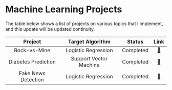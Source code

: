 # Machine Learning Projects

The table below shows a list of projects on various topics that I implement, and this update will be updated continuity.

|       Project       |    Target Algorithm    |   Status  | Link |
| :-----------------: | :--------------------: | :-------: | :--: |
|     Rock-vs-Mine    |   Logistic Regression  | Completed |  [🔗](https://github.com/engm89/Machine_Learning_Projects/tree/main/Rock-vs-Mine)    |
| Diabetes Prediction | Support Vector Machine | Completed |  [🔗](https://github.com/engm89/Machine_Learning_Projects/tree/main/Diabetes_Prediction_SVM)    |
| Fake News Detection |   Logistic Regression  | Completed |  [🔗](https://github.com/engm89/Machine_Learning_Projects/tree/main/FakeNews_Prediction)   |

